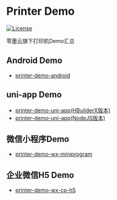 # Printer Demo
[![License](https://img.shields.io/badge/license-MIT-4EB1BA.svg)](https://www.opensource.org/licenses/mit-license.php)

零墨云旗下打印机Demo汇总


## Android Demo

- [printer-demo-android][1]

[1]: https://github.com/lingmoyun/printer-demo-android


## uni-app Demo

- [printer-demo-uni-app(HBuilderX版本)][1]
- [printer-demo-uni-app(NodeJS版本)][2]

[1]: https://github.com/lingmoyun/printer-demo-uni-app
[2]: https://github.com/lingmoyun/printer-demo-uni-app/tree/nodejs


## 微信小程序Demo

- [printer-demo-wx-miniprogram][1]

[1]: https://github.com/lingmoyun/printer-demo-wx-miniprogram


## 企业微信H5 Demo

- [printer-demo-wx-cp-h5][1]

[1]: https://github.com/lingmoyun/printer-demo-wx-cp-h5
